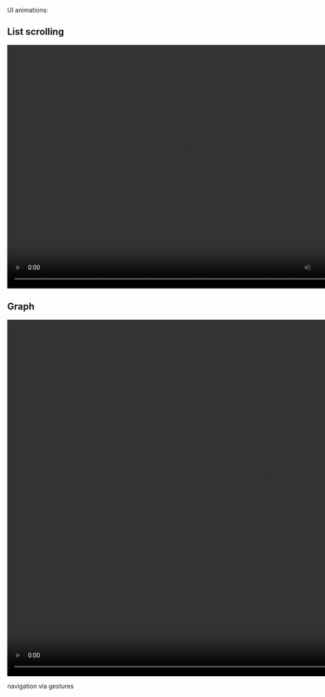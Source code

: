 UI animations: <!--more--> 

## List scrolling 

<video controls="controls" width="812" height="560" name="Video Name" src="https://dl.dropboxusercontent.com/u/2559476/smooth_scrolling_take_1.mov"></video>


## Graph 
<video controls="controls" width="1174" height="820" name="Video Name" src="https://dl.dropboxusercontent.com/u/2559476/animated_gesture_graph.mov"></video>

navigation via gestures